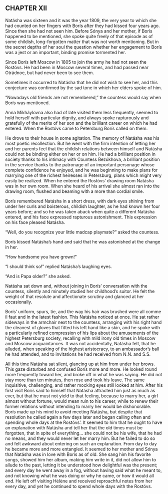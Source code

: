 ## CHAPTER XII

Natásha was sixteen and it was the year 1809, the very year to which
she had counted on her fingers with Borís after they had kissed four
years ago. Since then she had not seen him. Before Sónya and her
mother, if Borís happened to be mentioned, she spoke quite freely of
that episode as of some childish, long-forgotten matter that was not
worth mentioning. But in the secret depths of her soul the question
whether her engagement to Borís was a jest or an important, binding
promise tormented her.

Since Borís left Moscow in 1805 to join the army he had not seen the
Rostóvs. He had been in Moscow several times, and had passed near
Otrádnoe, but had never been to see them.

Sometimes it occurred to Natásha that he did not wish to see her, and
this conjecture was confirmed by the sad tone in which her elders spoke
of him.

“Nowadays old friends are not remembered,” the countess would say
when Borís was mentioned.

Anna Mikháylovna also had of late visited them less frequently, seemed
to hold herself with particular dignity, and always spoke rapturously
and gratefully of the merits of her son and the brilliant career on
which he had entered. When the Rostóvs came to Petersburg Borís called
on them.

He drove to their house in some agitation. The memory of Natásha was
his most poetic recollection. But he went with the firm intention of
letting her and her parents feel that the childish relations between
himself and Natásha could not be binding either on her or on him. He
had a brilliant position in society thanks to his intimacy with Countess
Bezúkhova, a brilliant position in the service thanks to the patronage
of an important personage whose complete confidence he enjoyed, and he
was beginning to make plans for marrying one of the richest heiresses in
Petersburg, plans which might very easily be realized. When he entered
the Rostóvs’ drawing room Natásha was in her own room. When she
heard of his arrival she almost ran into the drawing room, flushed and
beaming with a more than cordial smile.

Borís remembered Natásha in a short dress, with dark eyes shining from
under her curls and boisterous, childish laughter, as he had known her
four years before; and so he was taken aback when quite a different
Natásha entered, and his face expressed rapturous astonishment. This
expression on his face pleased Natásha.

“Well, do you recognize your little madcap playmate?” asked the
countess.

Borís kissed Natásha’s hand and said that he was astonished at the
change in her.

“How handsome you have grown!”

“I should think so!” replied Natásha’s laughing eyes.

“And is Papa older?” she asked.

Natásha sat down and, without joining in Borís’ conversation with
the countess, silently and minutely studied her childhood’s suitor. He
felt the weight of that resolute and affectionate scrutiny and glanced
at her occasionally.

Borís’ uniform, spurs, tie, and the way his hair was brushed were all
comme il faut and in the latest fashion. This Natásha noticed at once.
He sat rather sideways in the armchair next to the countess, arranging
with his right hand the cleanest of gloves that fitted his left hand
like a skin, and he spoke with a particularly refined compression of his
lips about the amusements of the highest Petersburg society, recalling
with mild irony old times in Moscow and Moscow acquaintances. It was
not accidentally, Natásha felt, that he alluded, when speaking of the
highest aristocracy, to an ambassador’s ball he had attended, and to
invitations he had received from N.N. and S.S.

All this time Natásha sat silent, glancing up at him from under her
brows. This gaze disturbed and confused Borís more and more. He looked
round more frequently toward her, and broke off in what he was saying.
He did not stay more than ten minutes, then rose and took his leave. The
same inquisitive, challenging, and rather mocking eyes still looked
at him. After his first visit Borís said to himself that Natásha
attracted him just as much as ever, but that he must not yield to that
feeling, because to marry her, a girl almost without fortune, would
mean ruin to his career, while to renew their former relations without
intending to marry her would be dishonorable. Borís made up his mind
to avoid meeting Natásha, but despite that resolution he called again
a few days later and began calling often and spending whole days at the
Rostóvs’. It seemed to him that he ought to have an explanation with
Natásha and tell her that the old times must be forgotten, that in
spite of everything... she could not be his wife, that he had no means,
and they would never let her marry him. But he failed to do so and felt
awkward about entering on such an explanation. From day to day he
became more and more entangled. It seemed to her mother and Sónya that
Natásha was in love with Borís as of old. She sang him his favorite
songs, showed him her album, making him write in it, did not allow him
to allude to the past, letting it be understood how delightful was the
present; and every day he went away in a fog, without having said what
he meant to, and not knowing what he was doing or why he came, or how
it would all end. He left off visiting Hélène and received reproachful
notes from her every day, and yet he continued to spend whole days with
the Rostóvs.





